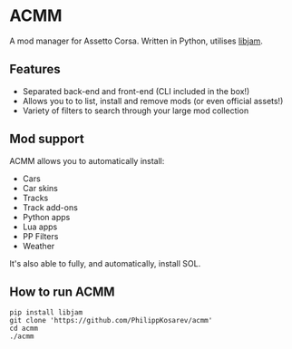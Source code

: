 # ACMM
A mod manager for Assetto Corsa. Written in Python, utilises [libjam](https://github.com/PhilippKosarev/libjam).

## Features
- Separated back-end and front-end (CLI included in the box!)
- Allows you to to list, install and remove mods (or even official assets!)
- Variety of filters to search through your large mod collection

## Mod support
ACMM allows you to automatically install:
- Cars
- Car skins
- Tracks
- Track add-ons
- Python apps
- Lua apps
- PP Filters
- Weather

It's also able to fully, and automatically, install SOL.

## How to run ACMM
```
pip install libjam
git clone 'https://github.com/PhilippKosarev/acmm'
cd acmm
./acmm
```
